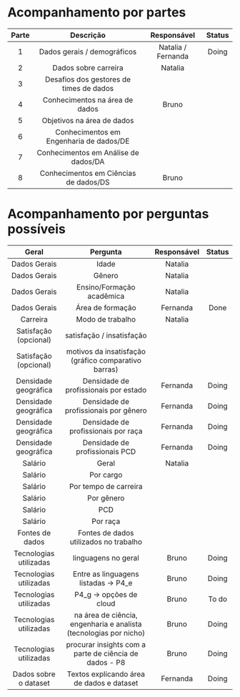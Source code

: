 # Acompanhamento por partes

| Parte |                   Descrição              |   Responsável      | Status |
|:-----:|:----------------------------------------:|:-------------:     |:------:|
| 1     | Dados gerais / demográficos              | Natalia / Fernanda |  Doing |
| 2     | Dados sobre carreira                     | Natalia            |        |
| 3     | Desafios dos gestores de  times de dados |                    |        |
| 4     |  Conhecimentos na área de  dados         | Bruno              |        |
| 5     |  Objetivos na área de dados              |                    |        |
| 6     | Conhecimentos em Engenharia de  dados/DE |                    |        |
| 7     | Conhecimentos em Análise de  dados/DA    |                    |        |
| 8     | Conhecimentos em Ciências de  dados/DS   | Bruno              |        |

# Acompanhamento por perguntas possíveis

|          Geral         |                              Pergunta                             |   Responsável | Status |
|:----------------------:|:-----------------------------------------------------------------:|:-------------:|:------:|
| Dados Gerais           | Idade                                                             | Natalia       |        |
| Dados Gerais           | Gênero                                                            | Natalia       |        |
| Dados Gerais           | Ensino/Formação acadêmica                                         | Natalia       |        |
| Dados Gerais           | Área de formação                                                  | Fernanda      | Done   |
| Carreira               | Modo de trabalho                                                  | Natalia       |        |
| Satisfação  (opcional) | satisfação / insatisfação                                         |               |        |
| Satisfação  (opcional) | motivos da insatisfação  (gráfico comparativo barras)             |               |        |
| Densidade geográfica   | Densidade de profissionais por estado                             | Fernanda      | Doing  |
| Densidade geográfica   | Densidade de profissionais por gênero                             | Fernanda      | Doing  |
| Densidade geográfica   | Densidade de profissionais por raça                               | Fernanda      | Doing  |
| Densidade geográfica   | Densidade de profissionais PCD                                    | Fernanda      | Doing  |
| Salário                | Geral                                                             | Natalia       |        |
| Salário                | Por cargo                                                         |               |        |
| Salário                | Por tempo de carreira                                             |               |        |
| Salário                | Por gênero                                                        |               |        |
| Salário                | PCD                                                               |               |        |
| Salário                | Por raça                                                          |               |        |
| Fontes de dados        | Fontes de dados utilizados no trabalho                            |               |        |
| Tecnologias utilizadas | linguagens no geral                                               | Bruno         | Doing  |
| Tecnologias utilizadas | Entre as linguagens listadas -> P4_e                              | Bruno         | Doing  |
| Tecnologias utilizadas | P4_g -> opções de cloud                                           | Bruno         | To do  |
| Tecnologias utilizadas | na área de ciência, engenharia e analista (tecnologias por nicho) | Bruno         | Doing  |
| Tecnologias utilizadas | procurar insights com a parte de ciência de dados - P8            | Bruno         | Doing  |
| Dados sobre o dataset  | Textos explicando área de dados e dataset                         | Fernanda      | Doing  |

